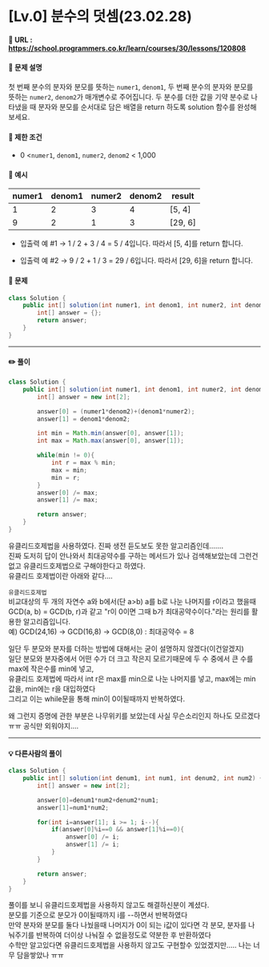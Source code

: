 # [Lv.0] 분수의 덧셈(23.02.28)

#### 📌 URL : https://school.programmers.co.kr/learn/courses/30/lessons/120808

#### 📌 문제 설명

첫 번째 분수의 분자와 분모를 뜻하는 `numer1`, `denom1`, 두 번째 분수의 분자와 분모를 뜻하는 `numer2`, `denom2`가 매개변수로 주어집니다. 두 분수를 더한 값을 기약 분수로 나타냈을 때 분자와 분모를 순서대로 담은 배열을 return 하도록 solution 함수를 완성해보세요.

#### 📌 제한 조건

- 0 <`numer1`, `denom1`, `numer2`, `denom2` < 1,000

#### 📌 예시

| numer1 | denom1 | numer2 | denom2 | result  |
| ------ | ------ | ------ | ------ | ------- |
| 1      | 2      | 3      | 4      | [5, 4]  |
| 9      | 2      | 1      | 3      | [29, 6] |

- 입출력 예 #1
  → 1 / 2 + 3 / 4 = 5 / 4입니다. 따라서 [5, 4]를 return 합니다.

- 입출력 예 #2
  → 9 / 2 + 1 / 3 = 29 / 6입니다. 따라서 [29, 6]을 return 합니다.

#### 📌 문제

```java
class Solution {
    public int[] solution(int numer1, int denom1, int numer2, int denom2) {
        int[] answer = {};
        return answer;
    }
}
```

---

#### ✏️ 풀이

```java
class Solution {
    public int[] solution(int numer1, int denom1, int numer2, int denom2) {
        int[] answer = new int[2];

        answer[0] = (numer1*denom2)+(denom1*numer2);
        answer[1] = denom1*denom2;

        int min = Math.min(answer[0], answer[1]);
        int max = Math.max(answer[0], answer[1]);

        while(min != 0){
            int r = max % min;
            max = min;
            min = r;
        }
        answer[0] /= max;
        answer[1] /= max;

        return answer;
    }
}
```

유클리드호제법을 사용하였다. 진짜 생전 듣도보도 못한 알고리즘인데.......  
진짜 도저히 답이 안나와서 최대공약수를 구하는 메서드가 있나 검색해보았는데 그런건 없고 유클리드호제법으로 구해야한다고 하였다.  
유클리드 호제법이란 아래와 같다....

`유클리드호제법`  
비교대상의 두 개의 자연수 a와 b에서(단 a>b) a를 b로 나눈 나머지를 r이라고 했을때 GCD(a, b) = GCD(b, r)과 같고 "r이 0이면 그때 b가 최대공약수이다."라는 원리를 활용한 알고리즘입니다.  
예) GCD(24,16) -> GCD(16,8) -> GCD(8,0) : 최대공약수 = 8

일단 두 분모와 분자를 더하는 방법에 대해서는 굳이 설명하지 않겠다(이건알겠지)  
일단 분모와 분자중에서 어떤 수가 더 크고 작은지 모르기때문에 두 수 중에서 큰 수를 max에 작은수를 min에 넣고,  
유클리드 호제법에 따라서 int r은 max를 min으로 나눈 나머지를 넣고, max에는 min값을, min에는 r을 대입하였다  
그리고 이는 while문을 통해 min이 0이될때까지 반복하였다.

왜 그런지 증명에 관한 부분은 나무위키를 보았는데 사실 무슨소리인지 하나도 모르겠다 ㅠㅠ
공식만 외워야지....

---

#### 💡 다른사람의 풀이

```java
class Solution {
    public int[] solution(int denum1, int num1, int denum2, int num2) {
        int[] answer = new int[2];

        answer[0]=denum1*num2+denum2*num1;
        answer[1]=num1*num2;

        for(int i=answer[1]; i >= 1; i--){
            if(answer[0]%i==0 && answer[1]%i==0){
                answer[0] /= i;
                answer[1] /= i;
            }
        }

        return answer;
    }
}
```

풀이를 보니 유클리드호제법을 사용하지 않고도 해결하신분이 계셨다.  
분모를 기준으로 분모가 0이될때까지 i를 --하면서 반복하였다  
만약 분자와 분모를 둘다 나눴을때 나머지가 0이 되는 i값이 있다면 각 분모, 분자를 나눠주기를 반복하여 더이상 나눠질 수 없을정도로 약분한 후 반환하였다  
수학만 알고있다면 유클리드호제법을 사용하지 않고도 구현할수 있었겠지만.....
나는 너무 담을쌓았나 ㅠㅠ
